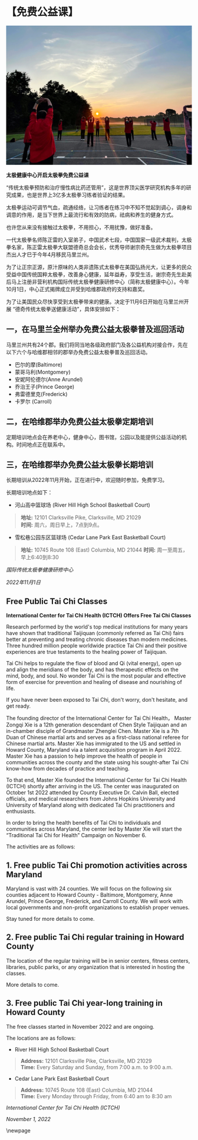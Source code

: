 # 【免费公益课】

![](src/morning_practice.jpg)

**太极健康中心开启太极拳免费公益课**

“传统太极拳预防和治疗慢性病比药还管用”，这是世界顶尖医学研究机构多年的研究成果，也是世界上3亿多太极拳习练者验证的结果。

太极拳运动可调节气血，疏通经络，让习练者在练习中不知不觉起到调心，调身和调意的作用，是当下世界上最流行和有效的防病，祛病和养生的健身方式。

也许您从来没有接触过太极拳，不用担心，不用扰豫，做好准备。

一代太极拳名师陈正雷的入室弟子，中国武术七段，中国国家一级武术裁判，太极拳名家，陈正雷太极拳大联盟德奇总会会长，优秀导师谢宗奇先生做为太极拳项目杰出人才巳于今年4月移民马里兰州。

为了让正宗正源，原汁原味的人类非遗陈式太极拳在美国弘扬光大，让更多的民众受益中国传统国粹太极拳，改善身心健康，延年益寿，享受生活，谢宗奇先生赴美后马上注册非营利机构国际传统太极拳健康研修中心（简称太极健康中心）。今年10月1日，中心正式揭牌成立并受到哈维郡政府的支持和嘉奖。

为了让美国民众尽快享受到太极拳带来的健康。决定于11月6日开始在马里兰州开展 “德奇传统太极拳送健康活动”，具体安排如下：

## 一，在马里兰全州举办免费公益太极拳普及巡回活动

马里兰州共有24个郡。我们将同当地各级政府部门及各公益机构对接合作，先在以下六个与哈维郡相邻的郡举办免费公益太极拳普及巡回活动。

- 巴尔的摩(Baltimore)
- 蒙哥马利(Montgomery)
- 安妮阿伦德尔(Anne Arundel)
- 乔治王子(Prince George)
- 弗雷德里克(Frederick)
- 卡罗尔 (Carroll)


## 二，在哈维郡举办免费公益太极拳定期培训

定期培训地点会在养老中心，健身中心，图书馆，公园以及能提供公益活动的机构。时间地点正在联系中。

## 三，在哈维郡举办免费公益太极拳长期培训

长期培训从2022年11月开始，正在进行中，欢迎随时参加，免费学习。

长期培训地点如下：

- 河山高中篮球场 (River Hill High School Basketball Court)

> **地址:** 12101 Clarksville Pike, Clarksville, MD 21029  
> **时间:** 周六，周日早上，7点到9点。

- 雪松巷公园东区篮球场 (Cedar Lane Park East Basketball Court)

> **地址:** 10745 Route 108 (East) Columbia, MD 21044
> **时间:**  周一至周五，早上6:40到8:30


*国际传统太极拳健康研修中心*

*2022年11月1日*

## Free Public Tai Chi Classes

**International Center for Tai Chi Health (ICTCH) Offers Free Tai Chi Classes** 

Research performed by the world's top medical institutions for many years have shown that traditional Taijiquan (commonly referred as Tai Chi) fairs better at preventing and treating chronic diseases than modern medicines. Three hundred million people worldwide practice Tai Chi and their positive experiences are true testaments to the healing power of Taijiquan.

Tai Chi helps to regulate the flow of blood and Qi (vital energy), open up and align the meridians of the body, and has therapeutic effects on the mind, body, and soul.  No wonder Tai Chi is the most popular and effective form of exercise for prevention and healing of disease and nourishing of life.

If you have never been exposed to Tai Chi, don't worry, don't hesitate, and get ready.

The founding director of the International Center for Tai Chi Health， Master Zongqi Xie is a 12th generation descendant of Chen Style Taijiquan and an in-chamber disciple of Grandmaster Zhenglei Chen. Master Xie is a 7th Duan of Chinese martial arts and serves as a first-class national referee for Chinese martial arts. Master Xie has immigrated to the US and settled in Howard County, Maryland via a talent acquisition program in April 2022. Master Xie has a passion to help improve the health of people in communities across the county and the state using his sought-after Tai Chi know-how from decades of practice and teaching. 

To that end, Master Xie founded the International Center for Tai Chi Health (ICTCH) shortly after arriving in the US. The center was inaugurated on October 1st 2022 attended by County Executive Dr. Calvin Ball, elected officials, and medical researchers from Johns Hopkins University and University of Maryland along with dedicated Tai Chi practitioners and enthusiasts.

In order to bring the health benefits of Tai Chi to individuals and communities across Maryland, the center led by Master Xie will start the “Traditional Tai Chi for Health” Campaign on November 6. 

The activities are as follows:

## 1. Free public Tai Chi promotion activities across Maryland

Maryland is vast with 24 counties. We will focus on the following six counties adjacent to Howard County - Baltimore, Montgomery, Anne Arundel, Prince George, Frederick, and Carroll County. We will work with local governments and non-profit organizations to establish proper venues. 

Stay tuned for more details to come.

## 2. Free public Tai Chi regular training in Howard County

The location of the regular training will be in senior centers, fitness centers, libraries, public parks, or any organization that is interested in hosting the classes. 

More details to come.

## 3. Free public Tai Chi year-long training in Howard County

The free classes started in November 2022 and are ongoing.

The locations are as follows:

- River Hill High School Basketball Court

> **Address:** 12101 Clarksville Pike, Clarksville, MD 21029  
> **Time:** Every Saturday and Sunday, from 7:00 a.m. to 9:00 a.m.

- Cedar Lane Park East Basketball Court

> **Address:** 10745 Route 108 (East) Columbia, MD 21044    
> **Time:** Every Monday through Friday, from 6:40 am to 8:30 am


*International Center for Tai Chi Health (ICTCH)*

*November 1, 2022*


\newpage

